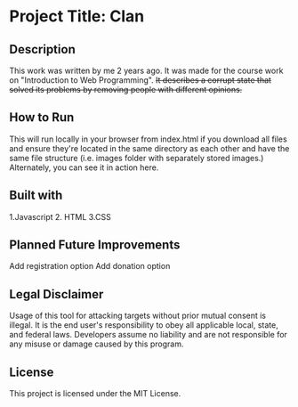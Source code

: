 Project Title: Clan
===========

## Description
This work was written by me 2 years ago. It was made for the course work on "Introduction to Web Programming". ~~It describes a corrupt state that solved its problems by removing people with different opinions.~~

## How to Run
This will run locally in your browser from index.html if you download all files and ensure they're located in the same directory as each other and have the same file structure (i.e. images folder with separately stored images.) Alternately, you can see it in action here.

## Built with
 1.Javascript
 2. HTML
 3.CSS

## Planned Future Improvements
Add registration option
Add donation option

## Legal Disclaimer
Usage of this tool for attacking targets without prior mutual consent is illegal. It is the end user's responsibility to obey all applicable local, state, and federal laws. Developers assume no liability and are not responsible for any misuse or damage caused by this program.

## License
This project is licensed under the MIT License.
